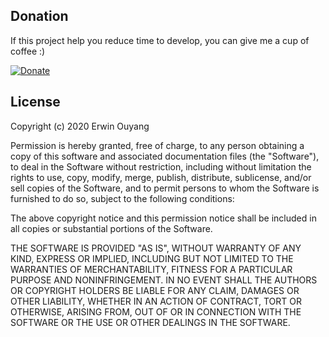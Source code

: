## Donation
If this project help you reduce time to develop, you can give me a cup of coffee :)

[![Donate](https://img.shields.io/badge/Donate-PayPal-green.svg)](https://paypal.me/erwin168?locale.x=en_US)

## License 

Copyright (c) 2020 Erwin Ouyang

Permission is hereby granted, free of charge, to any person obtaining a copy of this software and associated documentation files (the "Software"), to deal in the Software without restriction, including without limitation the rights to use, copy, modify, merge, publish, distribute, sublicense, and/or sell copies of the Software, and to permit persons to whom the Software is furnished to do so, subject to the following conditions:

The above copyright notice and this permission notice shall be included in all copies or substantial portions of the Software.

THE SOFTWARE IS PROVIDED "AS IS", WITHOUT WARRANTY OF ANY KIND, EXPRESS OR IMPLIED, INCLUDING BUT NOT LIMITED TO THE WARRANTIES OF MERCHANTABILITY, FITNESS FOR A PARTICULAR PURPOSE AND NONINFRINGEMENT. IN NO EVENT SHALL THE AUTHORS OR COPYRIGHT HOLDERS BE LIABLE FOR ANY CLAIM, DAMAGES OR OTHER LIABILITY, WHETHER IN AN ACTION OF CONTRACT, TORT OR OTHERWISE, ARISING FROM, OUT OF OR IN CONNECTION WITH THE SOFTWARE OR THE USE OR OTHER DEALINGS IN THE SOFTWARE.
